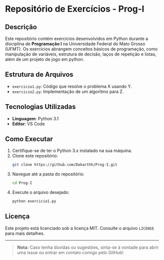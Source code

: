 # Repositório de Exercícios - Prog-I

## Descrição
Este repositório contém exercícios desenvolvidos em Python durante a disciplina de **Programação I** na Universidade Federal do Mato Grosso (UFMT). Os exercícios abrangem conceitos básicos de programação, como manipulação de variáveis, estrutura de decisão, laços de repetição e listas, além de um projeto de jogo em python.

## Estrutura de Arquivos

- `exercicio1.py`: Código que resolve o problema X usando Y.
- `exercicio2.py`: Implementação de um algoritmo para Z.


## Tecnologias Utilizadas

- **Linguagem**: Python 3.1
- **Editor**: VS Code 
## Como Executar

1. Certifique-se de ter o Python 3.x instalado na sua máquina.
2. Clone este repositório:
   ```bash
   git clone https://github.com/Dakarthh/Prog-I.git
   ```
3. Navegue até a pasta do repositório:
   ```bash
   cd Prog-I
   ```
4. Execute o arquivo desejado:
   ```bash
   python exercicio1.py
   ```

## Licença
Este projeto está licenciado sob a licença MIT. Consulte o arquivo `LICENSE` para mais detalhes.

---

> **Nota:** Caso tenha dúvidas ou sugestões, sinta-se à vontade para abrir uma issue ou entrar em contato comigo pelo GitHub!
